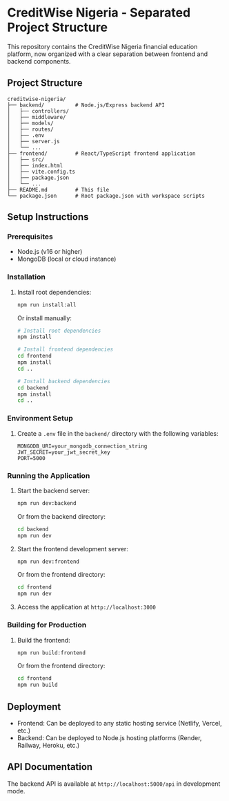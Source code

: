 # CreditWise Nigeria - Separated Project Structure

This repository contains the CreditWise Nigeria financial education platform, now organized with a clear separation between frontend and backend components.

## Project Structure

```
creditwise-nigeria/
├── backend/          # Node.js/Express backend API
│   ├── controllers/
│   ├── middleware/
│   ├── models/
│   ├── routes/
│   ├── .env
│   ├── server.js
│   └── ...
├── frontend/         # React/TypeScript frontend application
│   ├── src/
│   ├── index.html
│   ├── vite.config.ts
│   ├── package.json
│   └── ...
├── README.md         # This file
└── package.json      # Root package.json with workspace scripts
```

## Setup Instructions

### Prerequisites
- Node.js (v16 or higher)
- MongoDB (local or cloud instance)

### Installation

1. Install root dependencies:
   ```bash
   npm run install:all
   ```

   Or install manually:
   ```bash
   # Install root dependencies
   npm install
   
   # Install frontend dependencies
   cd frontend
   npm install
   cd ..
   
   # Install backend dependencies
   cd backend
   npm install
   cd ..
   ```

### Environment Setup

1. Create a `.env` file in the `backend/` directory with the following variables:
   ```
   MONGODB_URI=your_mongodb_connection_string
   JWT_SECRET=your_jwt_secret_key
   PORT=5000
   ```

### Running the Application

1. Start the backend server:
   ```bash
   npm run dev:backend
   ```
   
   Or from the backend directory:
   ```bash
   cd backend
   npm run dev
   ```

2. Start the frontend development server:
   ```bash
   npm run dev:frontend
   ```
   
   Or from the frontend directory:
   ```bash
   cd frontend
   npm run dev
   ```

3. Access the application at `http://localhost:3000`

### Building for Production

1. Build the frontend:
   ```bash
   npm run build:frontend
   ```
   
   Or from the frontend directory:
   ```bash
   cd frontend
   npm run build
   ```

## Deployment

- Frontend: Can be deployed to any static hosting service (Netlify, Vercel, etc.)
- Backend: Can be deployed to Node.js hosting platforms (Render, Railway, Heroku, etc.)

## API Documentation

The backend API is available at `http://localhost:5000/api` in development mode.